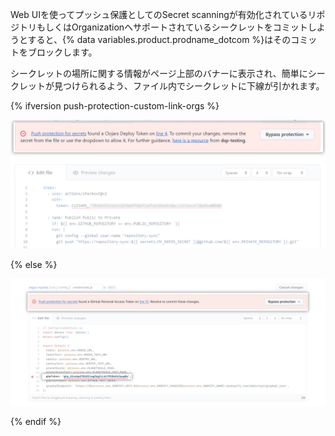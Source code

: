 Web UIを使ってプッシュ保護としてのSecret scanningが有効化されているリポジトリもしくはOrganizationへサポートされているシークレットをコミットしようとすると、{% data variables.product.prodname_dotcom %}はそのコミットをブロックします。

シークレットの場所に関する情報がページ上部のバナーに表示され、簡単にシークレットが見つけられるよう、ファイル内でシークレットに下線が引かれます。

{% ifversion push-protection-custom-link-orgs %}

  ![Secret scanningのプッシュ保護のため、Web UIでコミットがブロックされていることが表示されているスクリーンショット](/assets/images/help/repository/secret-scanning-push-protection-web-ui-commit-blocked-banner-with-link.png)

{% else %}

  ![Secret scanningのプッシュ保護のため、Web UIでコミットがブロックされていることが表示されているスクリーンショット](/assets/images/help/repository/secret-scanning-push-protection-web-ui-commit-blocked-banner.png)

{% endif %}